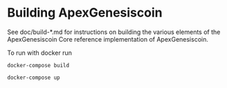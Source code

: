# Building ApexGenesiscoin

See doc/build-\*.md for instructions on building the various
elements of the ApexGenesiscoin Core reference implementation of ApexGenesiscoin.

To run with docker run

```
docker-compose build
```

```
docker-compose up
```
